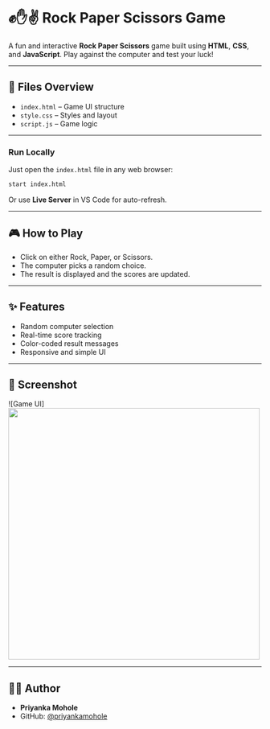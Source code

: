 # ✊✋✌️ Rock Paper Scissors Game

A fun and interactive **Rock Paper Scissors** game built using **HTML**, **CSS**, and **JavaScript**. Play against the computer and test your luck!

---

## 📁 Files Overview

- `index.html` – Game UI structure
- `style.css` – Styles and layout
- `script.js` – Game logic

---


### Run Locally

Just open the `index.html` file in any web browser:

```bash
start index.html
```

Or use **Live Server** in VS Code for auto-refresh.

---

## 🎮 How to Play

- Click on either Rock, Paper, or Scissors.
- The computer picks a random choice.
- The result is displayed and the scores are updated.

---

## ✨ Features

- Random computer selection
- Real-time score tracking
- Color-coded result messages
- Responsive and simple UI

---

## 📸 Screenshot

![Game UI]
<img height=500 src="[I:\Priyanka\JS Project\Rock-Paper-Scissors\demos\demo1.png](https://github.com/priyankamohole/Rock-Paper-Scissors/blob/main/demo1.png?raw=true)">

---


## 🙋‍♂️ Author

- **Priyanka Mohole**
- GitHub: [@priyankamohole](https://github.com/priyankamohole)
